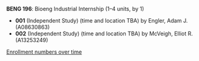 **BENG 196**: Bioeng Industrial Internship (1–4 units, by 1)

- **001** (Independent Study) (time and location TBA) by Engler, Adam J. (A08630863)
- **002** (Independent Study) (time and location TBA) by McVeigh, Elliot R. (A13253249)

[Enrollment numbers over time](./BENG196.tsv)
